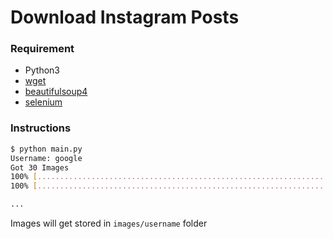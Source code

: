 # Download Instagram Posts

### Requirement
- Python3
- [wget](https://pypi.org/project/wget/)
- [beautifulsoup4](https://pypi.org/project/beautifulsoup4/)
- [selenium](https://pypi.org/project/selenium/)

### Instructions
```sh
$ python main.py
Username: google
Got 30 Images
100% [..............................................................................] 56223 / 56223 Saved images/google/001.jpg
100% [..............................................................................] 74470 / 74470 Saved images/google/002.jpg

...
```

Images will get stored in `images/username` folder
